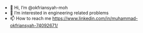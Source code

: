 - 👋 Hi, I’m @okfriansyah-moh
- 👀 I’m interested in engineering related problems
- 📫 How to reach me https://www.linkedin.com/in/muhammad-okfriansyah-74092671/

<!---
okfriansyah-moh/okfriansyah-moh is a ✨ special ✨ repository because its `README.md` (this file) appears on your GitHub profile.
You can click the Preview link to take a look at your changes.
--->
